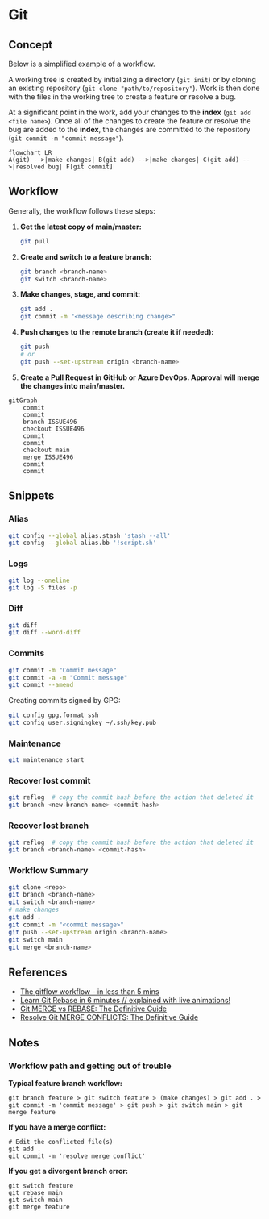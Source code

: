 # Git

## Concept

Below is a simplified example of a workflow.

A working tree is created by initializing a directory (`git init`) or by cloning an existing repository (`git clone "path/to/repository"`). Work is then done with the files in the working tree to create a feature or resolve a bug.

At a significant point in the work, add your changes to the **index** (`git add <file name>`). Once all of the changes to create the feature or resolve the bug are added to the **index**, the changes are committed to the repository (`git commit -m "commit message"`).

```mermaid
flowchart LR
A(git) -->|make changes| B(git add) -->|make changes| C(git add) -->|resolved bug| F[git commit]
```

## Workflow

Generally, the workflow follows these steps:

1. **Get the latest copy of main/master:**

    ```bash
    git pull
    ```

2. **Create and switch to a feature branch:**

    ```bash
    git branch <branch-name>
    git switch <branch-name>
    ```

3. **Make changes, stage, and commit:**

    ```bash
    git add .
    git commit -m "<message describing change>"
    ```

4. **Push changes to the remote branch (create it if needed):**

    ```bash
    git push
    # or
    git push --set-upstream origin <branch-name>
    ```

5. **Create a Pull Request in GitHub or Azure DevOps. Approval will merge the changes into main/master.**

```mermaid
gitGraph
    commit
    commit
    branch ISSUE496
    checkout ISSUE496
    commit
    commit
    checkout main
    merge ISSUE496
    commit
    commit
```

## Snippets

### Alias

```bash
git config --global alias.stash 'stash --all'
git config --global alias.bb '!script.sh'
```

### Logs

```bash
git log --oneline
git log -S files -p
```

### Diff

```bash
git diff
git diff --word-diff
```

### Commits

```bash
git commit -m "Commit message"
git commit -a -m "Commit message"
git commit --amend
```

Creating commits signed by GPG:

```bash
git config gpg.format ssh
git config user.signingkey ~/.ssh/key.pub
```

### Maintenance

```bash
git maintenance start
```

### Recover lost commit

```bash
git reflog  # copy the commit hash before the action that deleted it
git branch <new-branch-name> <commit-hash>
```

### Recover lost branch

```bash
git reflog  # copy the commit hash before the action that deleted it
git branch <branch-name> <commit-hash>
```

### Workflow Summary

```bash
git clone <repo>
git branch <branch-name>
git switch <branch-name>
# make changes
git add .
git commit -m "<commit message>"
git push --set-upstream origin <branch-name>
git switch main
git merge <branch-name>
```

## References

- [The gitflow workflow - in less than 5 mins](https://www.youtube.com/watch?v=1SXpE08hvGs)
- [Learn Git Rebase in 6 minutes // explained with live animations!](https://youtu.be/f1wnYdLEpgI?si=SXW3BsP7Yqn_AIEd)
- [Git MERGE vs REBASE: The Definitive Guide](https://youtu.be/zOnwgxiC0OA?si=lgOj1H4bT9dzbK5j)
- [Resolve Git MERGE CONFLICTS: The Definitive Guide](https://youtu.be/Sqsz1-o7nXk?si=acwzXMaLEvkYE-do)

## Notes

### Workflow path and getting out of trouble

**Typical feature branch workflow:**

```text
git branch feature > git switch feature > (make changes) > git add . > git commit -m 'commit message' > git push > git switch main > git merge feature
```

**If you have a merge conflict:**

```text
# Edit the conflicted file(s)
git add .
git commit -m 'resolve merge conflict'
```

**If you get a divergent branch error:**

```text
git switch feature
git rebase main
git switch main
git merge feature
```
